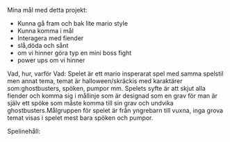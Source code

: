 Mina mål med detta projekt:
* Kunna gå fram och bak lite mario style
* Kunna komma i mål
* Interagera med fiender
* slå,döda och sånt
* om vi hinner göra typ en mini boss fight
* power ups om vi hinner

Vad, hur, varför
Vad:
Spelet är ett mario insperarat spel med samma spelstil men annat tema, temat är halloween/skräckis med karaktärer som:ghostbusters, spöken, pumpor mm. Spelets syfte är att skjut alla fiender och komma sig i mållinje som är designad som en grav för man är själv ett spöke som måste komma till sin grav och undvika ghostbusters.Målgruppen för spelet är från yngrebarn till vuxna, inga grova temat visas i spelet mest bara spöken och pumpor. 

Spelinehåll:


